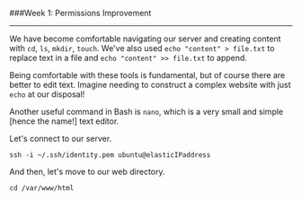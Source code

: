 ###Week 1: Permissions Improvement

-----

We have become comfortable navigating our server and creating content with `cd`, `ls`, `mkdir`, `touch`. We've also used `echo "content" > file.txt` to replace text in a file and `echo "content" >> file.txt` to append.

Being comfortable with these tools is fundamental, but of course there are better to edit text. Imagine needing to construct a complex website with just `echo` at our disposal!

Another useful command in Bash is `nano`, which is a very small and simple [hence the name!] text editor.

Let's connect to our server.

```
ssh -i ~/.ssh/identity.pem ubuntu@elasticIPaddress
```

And then, let's move to our web directory.

```
cd /var/www/html
```



